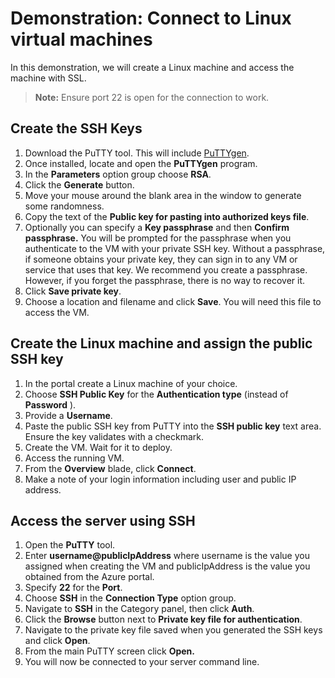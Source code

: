 # Demonstration: Connect to Linux virtual machines

In this demonstration, we will create a Linux machine and access the machine with SSL.

>**Note:** Ensure port 22 is open for the connection to work. 

## Create the SSH Keys

1. Download the PuTTY tool. This will include [PuTTYgen](https://putty.org/). 
2. Once installed, locate and open the **PuTTYgen** program.
3. In the **Parameters** option group choose **RSA**.
4. Click the **Generate** button.
5. Move your mouse around the blank area in the window to generate some randomness.
6. Copy the text of the **Public key for pasting into authorized keys file**.
7. Optionally you can specify a **Key passphrase** and then **Confirm passphrase.** You will be prompted for the passphrase when you authenticate to the VM with your private SSH key. Without a passphrase, if someone obtains your private key, they can sign in to any VM or service that uses that key. We recommend you create a passphrase. However, if you forget the passphrase, there is no way to recover it.
8. Click **Save private key**.
9. Choose a location and filename and click **Save**. You will need this file to access the VM. 

## Create the Linux machine and assign the public SSH key

1. In the portal create a Linux machine of your choice.
2. Choose **SSH Public Key** for the **Authentication type** (instead of **Password** ).
3. Provide a **Username**.
4. Paste the public SSH key from PuTTY into the **SSH public key** text area. Ensure the key validates with a checkmark. 
5. Create the VM. Wait for it to deploy.
6. Access the running VM. 
7. From the **Overview** blade, click **Connect**.
8. Make a note of your login information including user and public IP address.

## Access the server using SSH

1. Open the **PuTTY** tool.
2. Enter **username@publicIpAddress** where username is the value you assigned when creating the VM and publicIpAddress is the value you obtained from the Azure portal.
3. Specify **22** for the **Port**.
4. Choose **SSH** in the **Connection Type** option group.
5. Navigate to **SSH** in the Category panel, then click **Auth**.
6. Click the **Browse** button next to **Private key file for authentication**.
7. Navigate to the  private key file saved when you generated the SSH keys and click **Open**.
8. From the main PuTTY screen click **Open.**
9. You will now be connected to your server command line. 